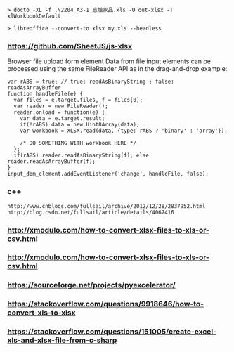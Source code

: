
    > docto -XL -f .\2204_A3-1_意城家品.xls -O out-xlsx -T xlWorkbookDefault

    > libreoffice --convert-to xlsx my.xls --headless

### https://github.com/SheetJS/js-xlsx

Browser file upload form element
Data from file input elements can be processed using the same FileReader API as in the drag-and-drop example:

    var rABS = true; // true: readAsBinaryString ; false: readAsArrayBuffer
    function handleFile(e) {
      var files = e.target.files, f = files[0];
      var reader = new FileReader();
      reader.onload = function(e) {
        var data = e.target.result;
        if(!rABS) data = new Uint8Array(data);
        var workbook = XLSX.read(data, {type: rABS ? 'binary' : 'array'});

        /* DO SOMETHING WITH workbook HERE */
      };
      if(rABS) reader.readAsBinaryString(f); else reader.readAsArrayBuffer(f);
    }
    input_dom_element.addEventListener('change', handleFile, false);

### c++

    http://www.cnblogs.com/fullsail/archive/2012/12/28/2837952.html
    http://blog.csdn.net/fullsail/article/details/4067416

### http://xmodulo.com/how-to-convert-xlsx-files-to-xls-or-csv.html
### http://xmodulo.com/how-to-convert-xlsx-files-to-xls-or-csv.html

### https://sourceforge.net/projects/pyexcelerator/

### https://stackoverflow.com/questions/9918646/how-to-convert-xls-to-xlsx

### https://stackoverflow.com/questions/151005/create-excel-xls-and-xlsx-file-from-c-sharp





